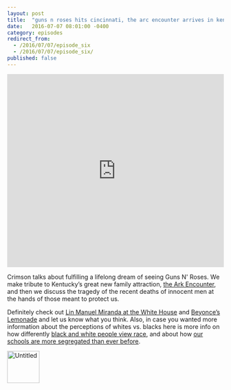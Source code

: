 ```yaml
---
layout: post
title:  "guns n roses hits cincinnati, the arc encounter arrives in kentucky, and we discuss the recent deaths of innocent men at the hands of those meant to protect us."
date:   2016-07-07 08:01:00 -0400
category: episodes
redirect_from:
  - /2016/07/07/episode_six
  - /2016/07/07/episode_six/
published: false
---
```

<iframe width="100%" height="450" scrolling="no" frameborder="no" src="https://w.soundcloud.com/player/?url=https%3A//api.soundcloud.com/tracks/272680701&amp;auto_play=false&amp;hide_related=false&amp;show_comments=true&amp;show_user=true&amp;show_reposts=false&amp;visual=true"></iframe>

Crimson talks about fulfilling a lifelong dream of seeing Guns N' Roses. We make tribute to Kentucky’s great new family attraction, [the Ark Encounter](http://www.cbsnews.com/news/ark-encounter-noahs-ark-theme-park-got-18-million-in-kentucky-state-tax-incentives/),  and then we discuss the tragedy of the recent deaths of innocent men at the hands of those meant to protect us.

Definitely check out [Lin Manuel Miranda at the White House](https://www.youtube.com/watch?v=E8_ARd4oKiI) and [Beyonce’s Lemonade](http://www.beyonce.com/album/lemonade-visual-album/) and let us know what you think. Also, in case you wanted more information about the perceptions of whites vs. blacks here is more info on how differently [black and white people view race](http://www.huffingtonpost.com/entry/6-eye-opening-facts-about-how-differently-black-and-white-people-view-race_us_5773f678e4b0eb90355d1234), and about how [our schools are more segregated than ever before](https://www.washingtonpost.com/news/answer-sheet/wp/2013/08/29/report-public-schools-more-segregated-now-than-40-years-ago/
).


<a data-flickr-embed="true"  href="https://www.flickr.com/photos/crimsonrhoads/28128479086/in/datetaken/" title="Untitled"><img src="https://c7.staticflickr.com/8/7532/28128479086_7a63066cba_s.jpg" width="75" height="75" alt="Untitled"></a><script async src="//embedr.flickr.com/assets/client-code.js" charset="utf-8"></script>



